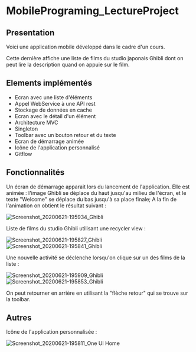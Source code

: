 # MobilePrograming_LectureProject
##  **Presentation**   
Voici une application mobile développé dans le cadre d'un cours. 

Cette dernière affiche une liste de films du studio japonais Ghibli dont on peut lire la description quand on appuie sur le film. 

##  **Elements implémentés**
* Ecran avec une liste d'éléments 
* Appel WebService à une API rest  
* Stockage de données en cache 
* Ecran avec le détail d'un élément
* Architecture MVC 
* Singleton 
* Toolbar avec un bouton retour et du texte 
* Ecran de démarrage animée
* Icône de l'application personnalisé
* Gitflow

##  **Fonctionnalités**
Un écran de démarrage apparait lors du lancement de l'application. Elle est animée :
 l'image Ghibli se déplace du haut jusqu'au milieu de l'écran, et le texte "Welcome" se déplace du bas jusqu'à sa place finale; A la fin de l'animation on 
 obtient le résultat suivant : 

![Screenshot_20200621-195934_Ghibli](https://user-images.githubusercontent.com/62256938/85232377-b81a0700-b3fe-11ea-88d8-ffe17a287b55.jpg)


Liste de films du studio Ghibli utilisant une recycler view :  

![Screenshot_20200621-195827_Ghibli](https://user-images.githubusercontent.com/62256938/85232400-eef01d00-b3fe-11ea-9ead-4710ea04fd42.jpg)
![Screenshot_20200621-195841_Ghibli](https://user-images.githubusercontent.com/62256938/85232401-ef88b380-b3fe-11ea-98bc-3b6ac0ca2260.jpg)


Une nouvelle activité se déclenche lorsqu'on clique sur un des films de la liste : 

![Screenshot_20200621-195909_Ghibli](https://user-images.githubusercontent.com/62256938/85232521-a2591180-b3ff-11ea-87b0-cf5e366ea499.jpg)
![Screenshot_20200621-195853_Ghibli](https://user-images.githubusercontent.com/62256938/85232522-a2f1a800-b3ff-11ea-90b2-8a366553e9e5.jpg)

On peut retourner en arrière en utilisant la "flèche retour" qui se trouve sur la toolbar.

##  **Autres**

Icône de l'application personnalisée : 

![Screenshot_20200621-195811_One UI Home](https://user-images.githubusercontent.com/62256938/85233313-a12ae300-b405-11ea-9861-6e6fda89be39.jpg)





